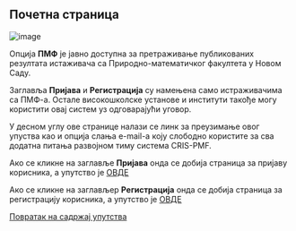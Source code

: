 ## Почетна страница

![image](https://user-images.githubusercontent.com/29538544/150561092-db880776-a3e2-4f06-862f-cb16649761f6.png)

Опција **ПМФ** је јавно доступна за претраживање публикованих резултата истаживача са Природно-математичког факултета у Новом Саду.

Заглавља **Пријава** и **Регистрација** су намењена само истраживачима са ПМФ-а. Остале високошколске установе и институти такође могу користити овај систем уз одговарајући уговор. 

У десном углу ове странице налази се линк за преузимање овог упуства као и опција слања e-mail-а коју слободно користите за сва додатна питања развојном тиму система CRIS-PMF.

Ако се кликне на заглавље **Пријава** онда се добија страница за пријаву корисника, а упутство је [ОВДЕ](prijava.md)

Ако се кликне на заглављер **Регистрација** онда се добија страница за регистрацију корисника, а упутство је [ОВДЕ](registracijaIPrijavljivanje.md)


[Повратак на садржај упутства](uputstvo.md#садржај)
